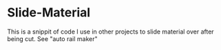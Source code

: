 Slide-Material
==============

This is a snippit of code I use in other projects to slide material over after being cut. See "auto rail maker"
